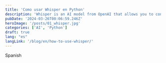 ```yaml
---
title: 'Como usar Whisper en Python'
description: 'Whisper is an AI model from OpenAI that allows you to convert any audio to text with high quality and accuracy.'
pubDate: '2024-03-26T00:06:59.246Z'
heroImage: '/posts/01_whisper.jpg'
categories: ['AI', 'Python']
draft: true
lang: "es"
langLink: '/blog/en/how-to-use-whisper/'
---
```


Spanish
